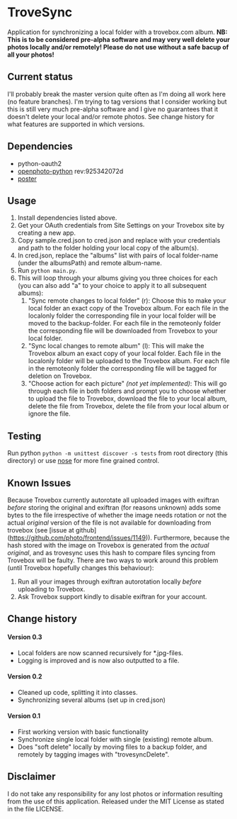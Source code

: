 TroveSync
=========

Application for synchronizing a local folder with a trovebox.com album.
**NB: This is to be considered pre-alpha software
and may very well delete your photos locally and/or remotely!
Please do not use without a safe bacup of all your photos!**

Current status
--------------
I'll probably break the master version quite often
as I'm doing all work here (no feature branches).
I'm trying to tag versions that I consider working
but this is still very much pre-alpha software
and I give no guarantees that it doesn't
delete your local and/or remote photos.
See change history for what features are supported
in which versions.

Dependencies
------------

* python-oauth2
* [openphoto-python](https://github.com/photo/openphoto-python) rev:925342072d
* [poster](http://atlee.ca/software/poster/)

Usage
-----

1. Install dependencies listed above.
2. Get your OAuth credentials from Site Settings 
on your Trovebox site 
by creating a new app.
3. Copy sample.cred.json to cred.json
and replace with your credentials
and path to the folder
holding your local copy of the album(s).
4. In cred.json,
replace the "albums" list
with pairs of local folder-name
(under the albumsPath)
and remote album-name.
5. Run `python main.py`.
6. This will loop through your albums
giving you three choices for each 
(you can also add "a" to your choice
to apply it to all subsequent albums):
   1. "Sync remote changes to local folder" (r):
   Choose this to make your local folder
   an exact copy of the Trovebox album.
   For each file in the localonly folder
   the corresponding file in your local folder
   will be moved to the backup-folder.
   For each file in the remoteonly folder
   the corresponding file will be downloaded from Trovebox
   to your local folder.
   2. "Sync local changes to remote album" (l):
   This will make the Trovebox album
   an exact copy of your local folder.
   Each file in the localonly folder
   will be uploaded to the Trovebox album.
   For each file in the remoteonly folder
   the corresponding file will be tagged for deletion on Trovebox.
   3. "Choose action for each picture" _(not yet implemented)_:
   This will go through each file in both folders
   and prompt you to choose whether to
   upload the file to Trovebox,
   download the file to your local album,
   delete the file from Trovebox,
   delete the file from your local album
   or ignore the file.

Testing
-------
Run python `python -m unittest discover -s tests`
from root directory (this directory)
or use [nose](https://nose.readthedocs.org/)
for more fine grained control.


Known Issues
------------
Because Trovebox currently autorotate all uploaded images
with exiftran
_before_ storing the original
and exiftran (for reasons unknown) adds some bytes to the file
irrespective of whether the image needs rotation or not
the actual _original_ version of the file is not available
for downloading from trovebox (see [issue at github]
(https://github.com/photo/frontend/issues/1149)).
Furthermore, because the hash stored with the image on Trovebox
is generated from the _actual original_,
and as trovesync uses this hash to compare files
syncing from Trovebox will be faulty.
There are two ways to work around this problem
(until Trovebox hopefully changes this behaviour):

1. Run all your images through exiftran autorotation locally
_before_ uploading to Trovebox.
2. Ask Trovebox support kindly to disable exiftran for your account.

Change history
--------------
#### Version 0.3
- Local folders are now scanned recursively for \*.jpg-files.
- Logging is improved and is now also outputted to a file.

#### Version 0.2
- Cleaned up code, splitting it into classes.
- Synchronizing several albums (set up in cred.json)

#### Version 0.1
- First working version with basic functionality
- Synchronize single local folder with single (existing) remote album.
- Does "soft delete" locally by moving files to a backup folder, 
and remotely by tagging images with "trovesyncDelete".

Disclaimer
-------
I do not take any responsibility for any lost photos or information
resulting from the use of this application.
Released under the MIT License as stated in the file LICENSE.

